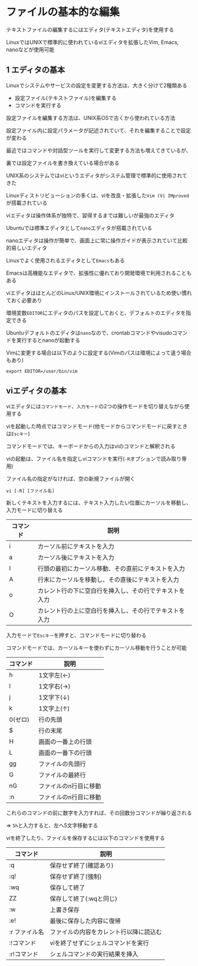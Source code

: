 # ファイルの基本的な編集

テキストファイルの編集するにはエディタ(テキストエディタ)を使用する

LinuxではUNIXで標準的に使われているviエディタを拡張したVim, Emacs, nanoなどが使用可能

## 1 エディタの基本

Linuxでシステムやサービスの設定を変更する方法は、大きく分けて2種類ある

- 設定ファイル(テキストファイル)を編集する
- コマンドを実行する

設定ファイルを編集する方法は、UNIX系OSで古くから使われている方法

設定ファイル内に設定パラメータが記述されていて、それを編集することで設定が変わる

最近ではコマンドや対話型ツールを実行して変更する方法も増えてきているが、

裏では設定ファイルを書き換えている場合がある

UNIX系のシステムではviというエディタがシステム管理で標準的に使用されてきた

Linuxディストリビューションの多くは、viを改良・拡張した`Vim (Vi IMproved`が搭載されている

viエディタは操作体系が独特で、習得するまでは難しいが最強のエディタ

Ubuntuでは標準エディタとして`nano`エディタが搭載されている

nanoエディタは操作が簡単で、画面上に常に操作ガイドが表示されていて比較的易しいエディタ

Linuxでよく使用されるエディタとして`Emacs`もある

Emacsは高機能なエディタで、拡張性に優れており開発環境で利用されることもある

viエディタはほとんどのLinux/UNIX環境にインストールされているため使い慣れておく必要あり

環境変数`EDITOR`にエディタのパスを設定しておくと、デフォルトのエディタを指定できる

Ubuntuデフォルトのエディタは`nano`なので、crontabコマンドやvisudoコマンドを実行するとnanoが起動する

Vimに変更する場合は以下のように設定する(Vimのパスは環境によって違う場合もあり)

```
export EDITOR=/user/bin/vim
```

## viエディタの基本

viエディタには`コマンドモード`、`入力モード`の2つの操作モードを切り替えながら使用する

viを起動した時点ではコマンドモード(他モードからコマンドモードに戻すときは`Escキー`)

コマンドモードでは、キーボードからの入力はviのコマンドと解釈される

viの起動は、ファイル名を指定しviコマンドを実行(`-R`オプションで読み取り専用)

ファイル名の指定がなければ、空の新規ファイルが開く

```
vi [-R] [ファイル名]
```

新しくテキストを入力するには、テキスト入力したい位置にカーソルを移動し、入力モードに切り替える

| コマンド | 説明                                                   |
|----------|--------------------------------------------------------|
| i        | カーソル前にテキストを入力                             |
| a        | カーソル後にテキストを入力                             |
| I        | 行頭の最初にカーソル移動、その直前にテキストを入力     |
| A        | 行末にカーソルを移動し、その直後にテキストを入力       |
| o        | カレント行の下に空白行を挿入し、その行でテキストを入力 |
| O        | カレント行の上に空白行を挿入し、その行でテキストを入力 |

入力モードで`Escキー`を押すと、コマンドモードに切り替わる

コマンドモードでは、カーソルキーを使わずにカーソル移動を行うことが可能

| コマンド | 説明                  |
|----------|-----------------------|
| h        | 1文字左(←)           |
| l        | 1文字右(→)           |
| j        | 1文字下(↓)           |
| k        | 1文字上(↑)           |
| 0(ゼロ)  | 行の先頭              |
| $        | 行の末尾              |
| H        | 画面の一番上の行頭    | 
| L        | 画面の一番下の行頭    |
| gg       | ファイルの先頭行      |
| G        | ファイルの最終行      |
| nG       | ファイルのn行目に移動 |
| :n       | ファイルのn行目に移動 |

これらのコマンドの前に数字を入力すれば、その回数分コマンドが繰り返される

=> `5h`と入力すると、左へ5文字移動する

viを終了したり、ファイルを保存するには以下のコマンドを使用する

| コマンド      | 説明                                   |
|---------------|----------------------------------------|
| :q            | 保存せず終了(確認あり)                 |
| :q!           | 保存せず終了(強制)                     |
| :wq           | 保存して終了                           |
| ZZ            | 保存して終了(:wqと同じ)                |
| :w            | 上書き保存                             |
| :e!           | 最後に保存した内容に復帰               |
| :r ファイル名 | ファイルの内容をカレント行以降に読込む |
| :!コマンド    | viを終了せずにシェルコマンドを実行     |
| :r!コマンド   | シェルコマンドの実行結果を挿入         |

